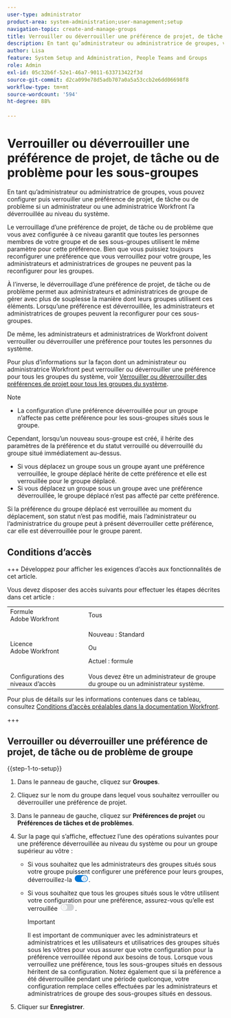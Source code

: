 ```yaml
---
user-type: administrator
product-area: system-administration;user-management;setup
navigation-topic: create-and-manage-groups
title: Verrouiller ou déverrouiller une préférence de projet, de tâche ou d'événement pour des sous-groupes
description: En tant qu’administrateur ou administratrice de groupes, vous pouvez configurer puis verrouiller une préférence de projet, de tâche ou de problème si un administrateur ou une administratrice Workfront l’a déverrouillée au niveau du système.
author: Lisa
feature: System Setup and Administration, People Teams and Groups
role: Admin
exl-id: 05c32b6f-52e1-46a7-9011-633713422f3d
source-git-commit: d2ca099e78d5adb707a0a5a53ccb2e6dd06698f8
workflow-type: tm+mt
source-wordcount: '594'
ht-degree: 88%

---
```


# Verrouiller ou déverrouiller une préférence de projet, de tâche ou de problème pour les sous-groupes

En tant qu’administrateur ou administratrice de groupes, vous pouvez configurer puis verrouiller une préférence de projet, de tâche ou de problème si un administrateur ou une administratrice Workfront l’a déverrouillée au niveau du système.

Le verrouillage d’une préférence de projet, de tâche ou de problème que vous avez configurée à ce niveau garantit que toutes les personnes membres de votre groupe et de ses sous-groupes utilisent le même paramètre pour cette préférence. Bien que vous puissiez toujours reconfigurer une préférence que vous verrouillez pour votre groupe, les administrateurs et administratrices de groupes ne peuvent pas la reconfigurer pour les groupes.

À l’inverse, le déverrouillage d’une préférence de projet, de tâche ou de problème permet aux administrateurs et administratrices de groupe de gérer avec plus de souplesse la manière dont leurs groupes utilisent ces éléments. Lorsqu’une préférence est déverrouillée, les administrateurs et administratrices de groupes peuvent la reconfigurer pour ces sous-groupes.

De même, les administrateurs et administratrices de Workfront doivent verrouiller ou déverrouiller une préférence pour toutes les personnes du système.

Pour plus d’informations sur la façon dont un administrateur ou administratrice Workfront peut verrouiller ou déverrouiller une préférence pour tous les groupes du système, voir [Verrouiller ou déverrouiller des préférences de projet pour tous les groupes du système](../../../administration-and-setup/set-up-workfront/configure-system-defaults/lock-or-unlock-project-preferences-for-groups-system.md).

<!--
<p data-mc-conditions="QuicksilverOrClassic.Draft mode">Unlike other Lock/Unlock articles that start just like this one, we need the steps here. In other areas, the lock/unlock step is part of the article about setting preferences or creating statuses.</p>
-->

>[!NOTE]
>
>* La configuration d’une préférence déverrouillée pour un groupe n’affecte pas cette préférence pour les sous-groupes situés sous le groupe.
>
>  Cependant, lorsqu’un nouveau sous-groupe est créé, il hérite des paramètres de la préférence et du statut verrouillé ou déverrouillé du groupe situé immédiatement au-dessus.
>
>* Si vous déplacez un groupe sous un groupe ayant une préférence verrouillée, le groupe déplacé hérite de cette préférence et elle est verrouillée pour le groupe déplacé.
>* Si vous déplacez un groupe sous un groupe avec une préférence déverrouillée, le groupe déplacé n’est pas affecté par cette préférence.
>
>  Si la préférence du groupe déplacé est verrouillée au moment du déplacement, son statut n’est pas modifié, mais l’administrateur ou l’administratrice du groupe peut à présent déverrouiller cette préférence, car elle est déverrouillée pour le groupe parent.

## Conditions d’accès

+++ Développez pour afficher les exigences d’accès aux fonctionnalités de cet article.

Vous devez disposer des accès suivants pour effectuer les étapes décrites dans cet article :

<table style="table-layout:auto"> 
 <col> 
 <col> 
 <tbody> 
  <tr> 
   <td role="rowheader">Formule Adobe Workfront</td> 
   <td>Tous</td> 
  </tr> 
  <tr> 
  <tr> 
   <td role="rowheader">Licence Adobe Workfront</td> 
   <td><p>Nouveau : Standard</p>
       <p>Ou</p>
       <p>Actuel : formule</p></td>
  </tr> 
  </tr> 
  <tr> 
   <td role="rowheader">Configurations des niveaux d’accès</td> 
   <td>Vous devez être un administrateur de groupe du groupe ou un administrateur système.</td>
  </tr> 
 </tbody> 
</table>

Pour plus de détails sur les informations contenues dans ce tableau, consultez [Conditions d’accès préalables dans la documentation Workfront](/help/quicksilver/administration-and-setup/add-users/access-levels-and-object-permissions/access-level-requirements-in-documentation.md).

+++

## Verrouiller ou déverrouiller une préférence de projet, de tâche ou de problème de groupe

{{step-1-to-setup}}

1. Dans le panneau de gauche, cliquez sur **Groupes**.
1. Cliquez sur le nom du groupe dans lequel vous souhaitez verrouiller ou déverrouiller une préférence de projet.
1. Dans le panneau de gauche, cliquez sur **Préférences de projet** ou **Préférences de tâches et de problèmes**.

1. Sur la page qui s’affiche, effectuez l’une des opérations suivantes pour une préférence déverrouillée au niveau du système ou pour un groupe supérieur au vôtre :

   * Si vous souhaitez que les administrateurs des groupes situés sous votre groupe puissent configurer une préférence pour leurs groupes, déverrouillez-la ![bouton Déverrouiller](assets/unlock-toggle-button.png).
   * Si vous souhaitez que tous les groupes situés sous le vôtre utilisent votre configuration pour une préférence, assurez-vous qu’elle est verrouillée ![bouton Verrouiller](assets/lock-toggle-button.png).

     >[!IMPORTANT]
     >
     >Il est important de communiquer avec les administrateurs et administratrices et les utilisateurs et utilisatrices des groupes situés sous les vôtres pour vous assurer que votre configuration pour la préférence verrouillée répond aux besoins de tous. Lorsque vous verrouillez une préférence, tous les sous-groupes situés en dessous héritent de sa configuration. Notez également que si la préférence a été déverrouillée pendant une période quelconque, votre configuration remplace celles effectuées par les administrateurs et administratrices de groupe des sous-groupes situés en dessous.

1. Cliquer sur **Enregistrer**.
